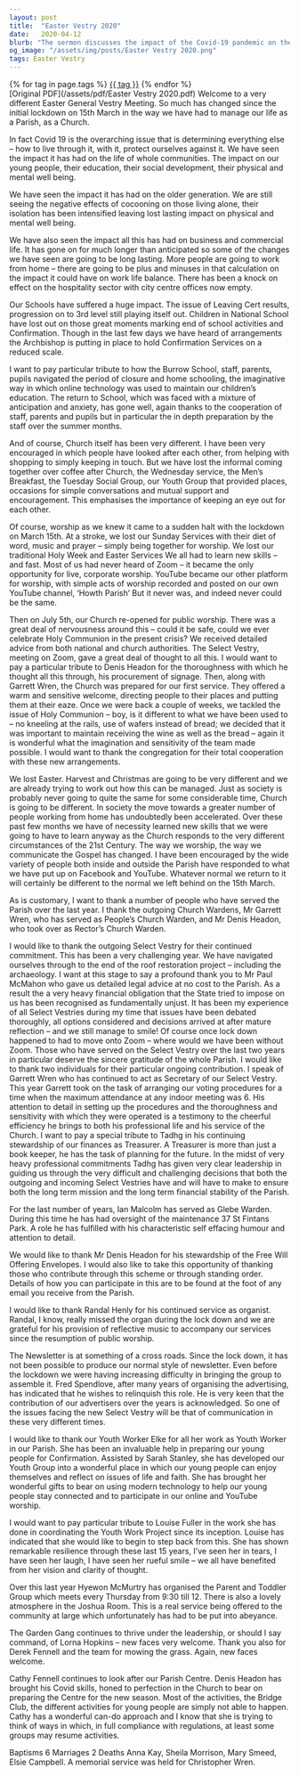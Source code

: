 ```yaml
---
layout: post
title:  "Easter Vestry 2020"
date:   2020-04-12
blurb: "The sermon discusses the impact of the Covid-19 pandemic on the church and the community. It highlights the changes in worship, education, social development, and business. The sermon also pays tribute to individuals who have served the Parish over the last year and discusses the future of the church in these challenging times."
og_image: "/assets/img/posts/Easter Vestry 2020.png"
tags: Easter Vestry
---    
```

<div class="tag-pills">
    {% for tag in page.tags %}
    <a href="{{ site.baseurl }}/tag/{{ tag | slugify }}" class="tag-pill">{{ tag }}</a>
    {% endfor %}
</div>
[Original PDF](/assets/pdf/Easter Vestry 2020.pdf)
Welcome to a very different Easter General Vestry Meeting. So much has changed since the initial lockdown on 15th March in the way we have had to manage our life as a Parish, as a Church.

In fact Covid 19 is the overarching issue that is determining everything else – how to live through it, with it, protect ourselves against it. We have seen the impact it has had on the life of whole communities. The impact on our young people, their education, their social development, their physical and mental well being.

We have seen the impact it has had on the older generation. We are still seeing the negative effects of cocooning on those living alone, their isolation has been intensified leaving lost lasting impact on physical and mental well being.

We have also seen the impact all this has had on business and commercial life. It has gone on for much longer than anticipated so some of the changes we have seen are going to be long lasting. More people are going to work from home – there are going to be plus and minuses in that calculation on the impact it could have on work life balance. There has been a knock on effect on the hospitality sector with city centre offices now empty.

Our Schools have suffered a huge impact. The issue of Leaving Cert results, progression on to 3rd level still playing itself out. Children in National School have lost out on those great moments marking end of school activities and Confirmation. Though in the last few days we have heard of arrangements the Archbishop is putting in place to hold Confirmation Services on a reduced scale.

I want to pay particular tribute to how the Burrow School, staff, parents, pupils navigated the period of closure and home schooling, the imaginative way in which online technology was used to maintain our children’s education. The return to School, which was faced with a mixture of anticipation and anxiety, has gone well, again thanks to the cooperation of staff, parents and pupils but in particular the in depth preparation by the staff over the summer months.

And of course, Church itself has been very different. I have been very encouraged in which people have looked after each other, from helping with shopping to simply keeping in touch. But we have lost the informal coming together over coffee after Church, the Wednesday service, the Men’s Breakfast, the Tuesday Social Group, our Youth Group that provided places, occasions for simple conversations and mutual support and encouragement. This emphasises the importance of keeping an eye out for each other.

Of course, worship as we knew it came to a sudden halt with the lockdown on March 15th. At a stroke, we lost our Sunday Services with their diet of word, music and prayer – simply being together for worship. We lost our traditional Holy Week and Easter Services We all had to learn new skills – and fast. Most of us had never heard of Zoom – it became the only opportunity for live, corporate worship. YouTube became our other platform for worship, with simple acts of worship recorded and posted on our own YouTube channel, ‘Howth Parish’ But it never was, and indeed never could be the same.

Then on July 5th, our Church re-opened for public worship. There was a great deal of nervousness around this – could it be safe, could we ever celebrate Holy Communion in the present crisis? We received detailed advice from both national and church authorities. The Select Vestry, meeting on Zoom, gave a great deal of thought to all this. I would want to pay a particular tribute to Denis Headon for the thoroughness with which he thought all this through, his procurement of signage. Then, along with Garrett Wren, the Church was prepared for our first service. They offered a warm and sensitive welcome, directing people to their places and putting them at their eaze. Once we were back a couple of weeks, we tackled the issue of Holy Communion – boy, is it different to what we have been used to – no kneeling at the rails, use of wafers instead of bread; we decided that it was important to maintain receiving the wine as well as the bread – again it is wonderful what the imagination and sensitivity of the team made possible. I would want to thank the congregation for their total cooperation with these new arrangements.

We lost Easter. Harvest and Christmas are going to be very different and we are already trying to work out how this can be managed. Just as society is probably never going to quite the same for some considerable time, Church is going to be different. In society the move towards a greater number of people working from home has undoubtedly been accelerated. Over these past few months we have of necessity learned new skills that we were going to have to learn anyway as the Church responds to the very different circumstances of the 21st Century. The way we worship, the way we communicate the Gospel has changed. I have been encouraged by the wide variety of people both inside and outside the Parish have responded to what we have put up on Facebook and YouTube. Whatever normal we return to it will certainly be different to the normal we left behind on the 15th March.

As is customary, I want to thank a number of people who have served the Parish over the last year. I thank the outgoing Church Wardens, Mr Garrett Wren, who has served as People’s Church Warden, and Mr Denis Headon, who took over as Rector’s Church Warden.

I would like to thank the outgoing Select Vestry for their continued commitment. This has been a very challenging year. We have navigated ourselves through to the end of the roof restoration project – including the archaeology. I want at this stage to say a profound thank you to Mr Paul McMahon who gave us detailed legal advice at no cost to the Parish. As a result the a very heavy financial obligation that the State tried to impose on us has been recognised as fundamentally unjust. It has been my experience of all Select Vestries during my time that issues have been debated thoroughly, all options considered and decisions arrived at after mature reflection – and we still manage to smile! Of course once lock down happened to had to move onto Zoom – where would we have been without Zoom. Those who have served on the Select Vestry over the last two years in particular deserve the sincere gratitude of the whole Parish. I would like to thank two individuals for their particular ongoing contribution. I speak of Garrett Wren who has continued to act as Secretary of our Select Vestry. This year Garrett took on the task of arranging our voting procedures for a time when the maximum attendance at any indoor meeting was 6. His attention to detail in setting up the procedures and the thoroughness and sensitivity with which they were operated is a testimony to the cheerful efficiency he brings to both his professional life and his service of the Church. I want to pay a special tribute to Tadhg in his continuing stewardship of our finances as Treasurer. A Treasurer is more than just a book keeper, he has the task of planning for the future. In the midst of very heavy professional commitments Tadhg has given very clear leadership in guiding us through the very difficult and challenging decisions that both the outgoing and incoming Select Vestries have and will have to make to ensure both the long term mission and the long term financial stability of the Parish.

For the last number of years, Ian Malcolm has served as Glebe Warden. During this time he has had oversight of the maintenance 37 St Fintans Park. A role he has fulfilled with his characteristic self effacing humour and attention to detail.

We would like to thank Mr Denis Headon for his stewardship of the Free Will Offering Envelopes. I would also like to take this opportunity of thanking those who contribute through this scheme or through standing order. Details of how you can participate in this are to be found at the foot of any email you receive from the Parish.

I would like to thank Randal Henly for his continued service as organist. Randal, I know, really missed the organ during the lock down and we are grateful for his provision of reflective music to accompany our services since the resumption of public worship.

The Newsletter is at something of a cross roads. Since the lock down, it has not been possible to produce our normal style of newsletter. Even before the lockdown we were having increasing difficulty in bringing the group to assemble it. Fred Spendlove, after many years of organising the advertising, has indicated that he wishes to relinquish this role. He is very keen that the contribution of our advertisers over the years is acknowledged. So one of the issues facing the new Select Vestry will be that of communication in these very different times.

I would like to thank our Youth Worker Elke for all her work as Youth Worker in our Parish. She has been an invaluable help in preparing our young people for Confirmation. Assisted by Sarah Stanley, she has developed our Youth Group into a wonderful place in which our young people can enjoy themselves and reflect on issues of life and faith. She has brought her wonderful gifts to bear on using modern technology to help our young people stay connected and to participate in our online and YouTube worship.

I would want to pay particular tribute to Louise Fuller in the work she has done in coordinating the Youth Work Project since its inception. Louise has indicated that she would like to begin to step back from this. She has shown remarkable resilience through these last 15 years, I’ve seen her in tears, I have seen her laugh, I have seen her rueful smile – we all have benefited from her vision and clarity of thought.

Over this last year Hyewon McMurtry has organised the Parent and Toddler Group which meets every Thursday from 9:30 till 12. There is also a lovely atmosphere in the Joshua Room. This is a real service being offered to the community at large which unfortunately has had to be put into abeyance.

The Garden Gang continues to thrive under the leadership, or should I say command, of Lorna Hopkins – new faces very welcome. Thank you also for Derek Fennell and the team for mowing the grass. Again, new faces welcome.

Cathy Fennell continues to look after our Parish Centre. Denis Headon has brought his Covid skills, honed to perfection in the Church to bear on preparing the Centre for the new season. Most of the activities, the Bridge Club, the different activities for young people are simply not able to happen. Cathy has a wonderful can-do approach and I know that she is trying to think of ways in which, in full compliance with regulations, at least some groups may resume activities.

Baptisms 6
Marriages 2
Deaths Anna Kay, Sheila Morrison, Mary Smeed, Elsie Campbell.
A memorial service was held for Christopher Wren.
